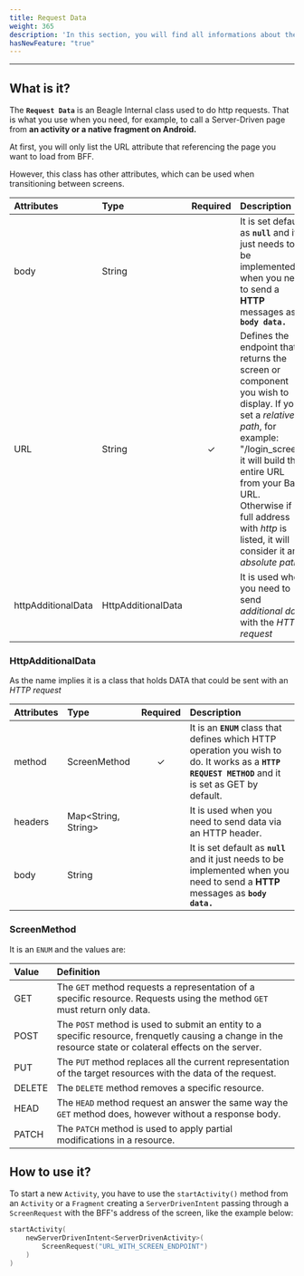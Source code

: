 ```yaml
---
title: Request Data
weight: 365
description: 'In this section, you will find all informations about the Request Data class.'
hasNewFeature: "true"
---
```


---

## What is it?

The **`Request Data`** is an Beagle Internal class used to do http requests. That is what you use when you need, for example, to call a Server-Driven page from **an activity or a native fragment on Android.**

At first, you will only list the URL attribute that referencing the page you want to load from BFF.

However, this class has other attributes, which can be used when transitioning between screens.

| Attributes | Type | **Required** | Description |
| :----------| :--- | :----------: | :---------- |
| body       | String |  | It is set default as **`null`** and it just needs to be implemented when you need to send a **HTTP** messages as **`body data.`** |
| URL        | String | ✓ | Defines the endpoint that returns the screen or component you wish to display. If you set a *relative path*, for example: "/login_screen" it will build the entire URL from your Base URL. Otherwise if a full address with *http* is listed, it will consider it an *absolute path*|
| httpAdditionalData | HttpAdditionalData  |   | It is used when you need to send *additional data* with the *HTTP request*  |

### **HttpAdditionalData**

As the name implies it is a class that holds DATA that could be sent with an *HTTP request*

| Attributes | Type | **Required** | Description |
| :----------| :--- | :----------: | :---------- |
| method     | ScreenMethod | ✓ |  It is an **`ENUM`** class that defines which HTTP operation you wish to do. It works as a **`HTTP REQUEST METHOD`** and it is set as GET by default. |
| headers    | Map&lt;String, String&gt; |  | It is used when you need to send data via an HTTP header.  |
| body       | String |  | It is set default as **`null`** and it just needs to be implemented when you need to send a **HTTP** messages as **`body data.`** |

### ScreenMethod

It is an `ENUM` and the values are:

| Value | Definition |
| :--- | :--- |
| GET | The `GET` method  requests a representation of a specific resource. Requests using the method `GET` must return only data. |
| POST | The `POST` method is used to submit an entity to a specific resource, frenquetly causing a change in the resource state or colateral effects on the server.  |
| PUT | The  `PUT` method replaces all the current representation of the target resources with the data of the request.  |
| DELETE | The `DELETE` method removes a specific resource.  |
| HEAD | The `HEAD` method  request an answer the same way the `GET` method does, however without a response body.  |
| PATCH | The `PATCH` method is used to apply partial modifications in a resource. |

## How to use it?

To start a new `Activity`, you have to use the `startActivity()` method from an `Activity` or a `Fragment` creating a `ServerDrivenIntent` passing through a `ScreenRequest` with the BFF's address of the screen, like the example below: 

```kotlin
startActivity(
    newServerDrivenIntent<ServerDrivenActivity>(
        ScreenRequest("URL_WITH_SCREEN_ENDPOINT")
    )
)
```
